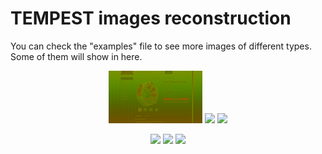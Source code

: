 # TEMPEST images reconstruction

You can check the "examples" file to see more images of different types. Some of them will show in here.
<p align="center">
  <img src="https://github.com/fsy123-qaq/TEMPEST-images-reconstruction/blob/main/examples/e-commerce%20platform%20interface/image1/12905_0std.png" width="150"/>
  <img src="https://via.placeholder.com/150" width="150"/>
  <img src="https://via.placeholder.com/150" width="150"/>
</p>

<p align="center">
  <img src="https://via.placeholder.com/150" width="150"/>
  <img src="https://via.placeholder.com/150" width="150"/>
  <img src="https://via.placeholder.com/150" width="150"/>
</p>


